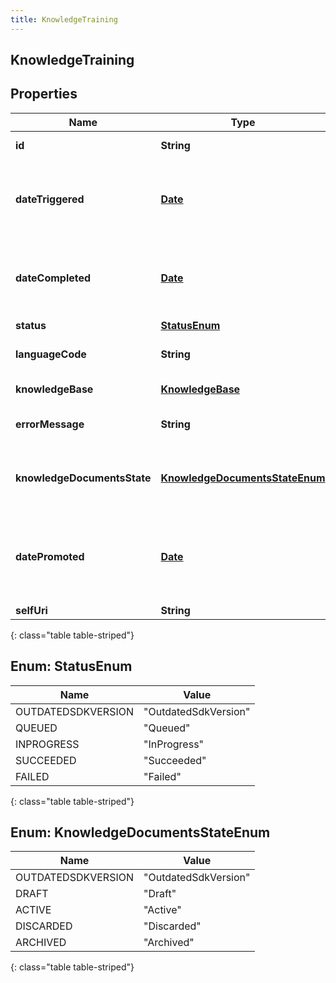 ```yaml
---
title: KnowledgeTraining
---
```


## KnowledgeTraining

## Properties

| Name                        | Type                                                                   | Description                                                                                                                   | Notes      |
| --------------------------- | ---------------------------------------------------------------------- | ----------------------------------------------------------------------------------------------------------------------------- | ---------- |
| **id**                      | <!----><!---->**String**<!---->                                        | The globally unique identifier for the object.                                                                                | [optional] |
| **dateTriggered**           | <!----><!---->[**Date**](Date.md)<!---->                               | Trigger date-time. Date time is represented as an ISO-8601 string. For example: yyyy-MM-ddTHH:mm:ss[.mmm]Z                    | [optional] |
| **dateCompleted**           | <!----><!---->[**Date**](Date.md)<!---->                               | Training completed date-time. Date time is represented as an ISO-8601 string. For example: yyyy-MM-ddTHH:mm:ss[.mmm]Z         | [optional] |
| **status**                  | [**StatusEnum**](#StatusEnum)<!---->                                   | Training status.                                                                                                              | [optional] |
| **languageCode**            | <!----><!---->**String**<!---->                                        | Language of the documents that are trained.                                                                                   | [optional] |
| **knowledgeBase**           | <!----><!---->[**KnowledgeBase**](KnowledgeBase.md)<!---->             | Knowledge Base that the training belongs to.                                                                                  | [optional] |
| **errorMessage**            | <!----><!---->**String**<!---->                                        | Any error message during the Training or Promote action.                                                                      | [optional] |
| **knowledgeDocumentsState** | [**KnowledgeDocumentsStateEnum**](#KnowledgeDocumentsStateEnum)<!----> | State of the Trained Documents, which can be one of these Draft, Active, Discarded, Archived.                                 | [optional] |
| **datePromoted**            | <!----><!---->[**Date**](Date.md)<!---->                               | Trained Documents Promoted date-time. Date time is represented as an ISO-8601 string. For example: yyyy-MM-ddTHH:mm:ss[.mmm]Z | [optional] |
| **selfUri**                 | <!----><!---->**String**<!---->                                        | The URI for this object                                                                                                       | [optional] |

{: class="table table-striped"}

<a name="StatusEnum"></a>

## Enum: StatusEnum

| Name               | Value                          |
| ------------------ | ------------------------------ |
| OUTDATEDSDKVERSION | &quot;OutdatedSdkVersion&quot; |
| QUEUED             | &quot;Queued&quot;             |
| INPROGRESS         | &quot;InProgress&quot;         |
| SUCCEEDED          | &quot;Succeeded&quot;          |
| FAILED             | &quot;Failed&quot;             |

{: class="table table-striped"}

<a name="KnowledgeDocumentsStateEnum"></a>

## Enum: KnowledgeDocumentsStateEnum

| Name               | Value                          |
| ------------------ | ------------------------------ |
| OUTDATEDSDKVERSION | &quot;OutdatedSdkVersion&quot; |
| DRAFT              | &quot;Draft&quot;              |
| ACTIVE             | &quot;Active&quot;             |
| DISCARDED          | &quot;Discarded&quot;          |
| ARCHIVED           | &quot;Archived&quot;           |

{: class="table table-striped"}
